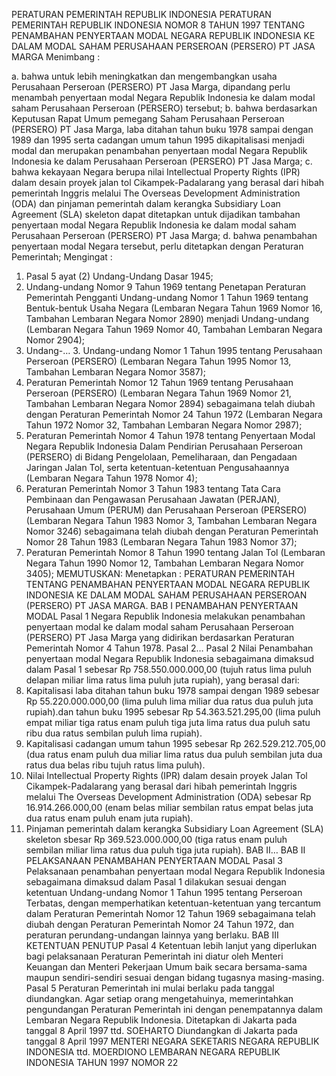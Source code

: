  PERATURAN PEMERINTAH REPUBLIK INDONESIA PERATURAN PEMERINTAH REPUBLIK INDONESIA NOMOR 8 TAHUN 1997 TENTANG PENAMBAHAN PENYERTAAN MODAL NEGARA REPUBLIK INDONESIA KE DALAM MODAL SAHAM PERUSAHAAN PERSEROAN (PERSERO) PT JASA MARGA
Menimbang :

a. bahwa untuk lebih meningkatkan dan mengembangkan usaha Perusahaan Perseroan (PERSERO) PT Jasa Marga, dipandang perlu menambah penyertaan modal Negara Republik Indonesia ke dalam modal saham Perusahaan Perseroan (PERSERO) tersebut;
b. bahwa berdasarkan Keputusan Rapat Umum pemegang Saham Perusahaan Perseroan (PERSERO) PT Jasa Marga, laba ditahan tahun buku 1978 sampai dengan 1989 dan 1995 serta cadangan umum tahun 1995 dikapitalisasi menjadi modal dan merupakan penambahan penyertaan modal Negara Republik Indonesia ke dalam Perusahaan Perseroan (PERSERO) PT Jasa Marga;
c. bahwa kekayaan Negara berupa nilai Intellectual Property Rights (IPR) dalam desain proyek jalan tol Cikampek-Padalarang yang berasal dari hibah pemerintah Inggris melalui The Overseas Development Administration (ODA) dan pinjaman pemerintah dalam kerangka Subsidiary Loan Agreement (SLA) skeleton dapat ditetapkan untuk dijadikan tambahan penyertaan modal Negara Republik Indonesia ke dalam modal saham Perusahaan Perseroan (PERSERO) PT Jasa Marga;
d. bahwa penambahan penyertaan modal Negara tersebut, perlu ditetapkan dengan Peraturan Pemerintah;
Mengingat :

1. Pasal 5 ayat (2) Undang-Undang Dasar 1945;
2. Undang-undang Nomor 9 Tahun 1969 tentang Penetapan Peraturan Pemerintah Pengganti Undang-undang Nomor 1 Tahun 1969 tentang Bentuk-bentuk Usaha Negara (Lembaran Negara Tahun 1969 Nomor 16, Tambahan Lembaran Negara Nomor 2890) menjadi Undang-undang (Lembaran Negara Tahun 1969 Nomor 40, Tambahan Lembaran Negara Nomor 2904);
3. Undang-… 3. Undang-undang Nomor 1 Tahun 1995 tentang Perusahaan Perseroan (PERSERO) (Lembaran Negara Tahun 1995 Nomor 13, Tambahan Lembaran Negara Nomor 3587);
4. Peraturan Pemerintah Nomor 12 Tahun 1969 tentang Perusahaan Perseroan (PERSERO) (Lembaran Negara Tahun 1969 Nomor 21, Tambahan Lembaran Negara Nomor 2894) sebagaimana telah diubah dengan Peraturan Pemerintah Nomor 24 Tahun 1972 (Lembaran Negara Tahun 1972 Nomor 32, Tambahan Lembaran Negara Nomor 2987);
5. Peraturan Pemerintah Nomor 4 Tahun 1978 tentang Penyertaan Modal Negara Republik Indonesia Dalam Pendirian Perusahaan Perseroan (PERSERO) di Bidang Pengelolaan, Pemeliharaan, dan Pengadaan Jaringan Jalan Tol, serta ketentuan-ketentuan Pengusahaannya (Lembaran Negara Tahun 1978 Nomor 4);
6. Peraturan Pemerintah Nomor 3 Tahun 1983 tentang Tata Cara Pembinaan dan Pengawasan Perusahaan Jawatan (PERJAN), Perusahaan Umum (PERUM) dan Perusahaan Perseroan (PERSERO) (Lembaran Negara Tahun 1983 Nomor 3, Tambahan Lembaran Negara Nomor 3246) sebagaimana telah diubah dengan Peraturan Pemerintah Nomor 28 Tahun 1983 (Lembaran Negara Tahun 1983 Nomor 37);
7. Peraturan Pemerintah Nomor 8 Tahun 1990 tentang Jalan Tol (Lembaran Negara Tahun 1990 Nomor 12, Tambahan Lembaran Negara Nomor 3405);
MEMUTUSKAN:
 Menetapkan : PERATURAN PEMERINTAH TENTANG PENAMBAHAN PENYERTAAN MODAL NEGARA REPUBLIK INDONESIA KE DALAM MODAL SAHAM PERUSAHAAN PERSEROAN (PERSERO) PT JASA MARGA.
BAB I PENAMBAHAN PENYERTAAN MODAL
Pasal 1
Negara Republik Indonesia melakukan penambahan penyertaan modal ke dalam modal saham Perusahaan Perseroan (PERSERO) PT Jasa Marga yang didirikan berdasarkan Peraturan Pemerintah Nomor 4 Tahun 1978. Pasal 2…
Pasal 2
Nilai Penambahan penyertaan modal Negara Republik Indonesia sebagaimana dimaksud dalam Pasal 1 sebesar Rp 758.550.000.000,00 (tujuh ratus lima puluh delapan miliar lima ratus lima puluh juta rupiah), yang berasal dari:
1. Kapitalisasi laba ditahan tahun buku 1978 sampai dengan 1989 sebesar Rp 55.220.000.000,00 (lima puluh lima miliar dua ratus dua puluh juta rupiah).dan tahun buku 1995 sebesar Rp 54.363.521.295,00 (lima puluh empat miliar tiga ratus enam puluh tiga juta lima ratus dua puluh satu ribu dua ratus sembilan puluh lima rupiah).
2. Kapitalisasi cadangan umum tahun 1995 sebesar Rp 262.529.212.705,00 (dua ratus enam puluh dua miliar lima ratus dua puluh sembilan juta dua ratus dua belas ribu tujuh ratus lima puluh).
3. Nilai Intellectual Property Rights (IPR) dalam desain proyek Jalan Tol Cikampek-Padalarang yang berasal dari hibah pemerintah Inggris melalui The Overseas Development Administration (ODA) sebesar Rp 16.914.266.000,00 (enam belas miliar sembilan ratus empat belas juta dua ratus enam puluh enam juta rupiah).
4. Pinjaman pemerintah dalam kerangka Subsidiary Loan Agreement (SLA) skeleton sbesar Rp 369.523.000.000,00 (tiga ratus enam puluh sembilan miliar lima ratus dua puluh tiga juta rupiah). BAB II…
BAB II PELAKSANAAN PENAMBAHAN PENYERTAAN MODAL
Pasal 3
Pelaksanaan penambahan penyertaan modal Negara Republik Indonesia sebagaimana dimaksud dalam Pasal 1 dilakukan sesuai dengan ketentuan Undang-undang Nomor 1 Tahun 1995 tentang Perseroan Terbatas, dengan memperhatikan ketentuan-ketentuan yang tercantum dalam Peraturan Pemerintah Nomor 12 Tahun 1969 sebagaimana telah diubah dengan Peraturan Pemerintah Nomor 24 Tahun 1972, dan peraturan perundang-undangan lainnya yang berlaku.
BAB III KETENTUAN PENUTUP
Pasal 4
Ketentuan lebih lanjut yang diperlukan bagi pelaksanaan Peraturan Pemerintah ini diatur oleh Menteri Keuangan dan Menteri Pekerjaan Umum baik secara bersama-sama maupun sendiri-sendiri sesuai dengan bidang tugasnya masing-masing.
Pasal 5
Peraturan Pemerintah ini mulai berlaku pada tanggal diundangkan.
Agar setiap orang mengetahuinya, memerintahkan pengundangan Peraturan Pemerintah ini dengan penempatannya dalam Lembaran Negara Republik Indonesia. Ditetapkan di Jakarta pada tanggal 8 April 1997 ttd. SOEHARTO Diundangkan di Jakarta pada tanggal 8 April 1997 MENTERI NEGARA SEKETARIS NEGARA REPUBLIK INDONESIA ttd. MOERDIONO LEMBARAN NEGARA REPUBLIK INDONESIA TAHUN 1997 NOMOR 22